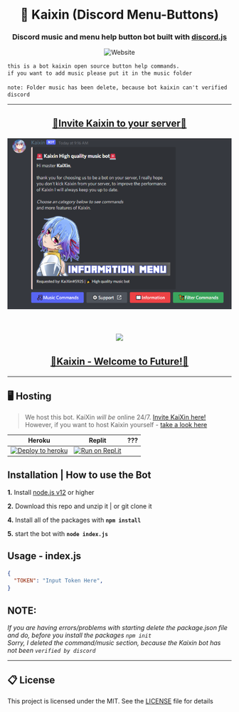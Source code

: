 <h1 align="center">
  <br>
  🤖 Kaixin (Discord Menu-Buttons)
  <br>
</h1>

<h3 align=center>Discord music and menu help button bot built with <a href=https://github.com/discordjs/discord.js>discord.js</a></h3>


<div align=center>

![Website](https://img.shields.io/website?down_color=white&down_message=offline&style=plastic&up_color=green&up_message=online&url=https%3A%2F%2Fzone-id.my.id)
  
</div>

```<p align="center">
this is a bot kaixin open source button help commands.
if you want to add music please put it in the music folder

note: Folder music has been delete, because bot kaixin can't verified discord
 ```
 
 </p>
<hr>
<h2><p align="center"><a href="https://discord.com/oauth2/authorize?client_id=904032472755499099&permissions=327558298918&scope=bot">🔗Invite Kaixin to your server🔗</a>
 </p>
<p align="center">
 <img src="https://github.com/GarudaID/KaixinBot-Button-SourceDiscord/blob/main/pictures/kai.PNG">
</p>
 <p align="center"><br>
  <a href="https://github.com/penucuriCode">
    <img src="https://lanyard-profile-readme.vercel.app/api/447411230098063362"/>
     </a>
</p>
 <h2><p align="center"><a href="https://zone-id.my.id/">🔗Kaixin - Welcome to Future!🔗</a>
 </p>
<hr>
   
## 🖥️ Hosting

> We host this bot. KaiXin *will be* online 24/7. [Invite KaiXin here!](#invite)<br>
> However, if you want to host Kaixin yourself - [take a look here](#-self-hosting-bot)

| Heroku | Replit | ??? |
|---|---|---|
| [![Deploy to heroku](https://www.herokucdn.com/deploy/button.png)](https://heroku.com/deploy?template=https://github.com/GarudaID/KaixinBot-Button-SourceDiscord/tree/master) | [![Run on Repl.it](https://repl.it/badge/github/GarudaID/KaixinBot-Button-SourceDiscord)](https://repl.it/github/GarudaID/KaixinBot-Button-SourceDiscord) |

## Installation | How to use the Bot

 **1.** Install [node.js v12](https://nodejs.org/api/cli.html#cli_unhandled_rejections_mode) or higher

 **2.** Download this repo and unzip it    |    or git clone it
 
 **4.** Install all of the packages with **`npm install`**
 
 **5.** start the bot with **`node index.js`**<br/>

## Usage - index.js

```json
{
  "TOKEN": "Input Token Here",
}
```

## **NOTE:**

*If you are having errors/problems with starting delete the package.json file and do, before you install the packages `npm init`*
<br>
*Sorry, I deleted the command/music section, because the Kaixin bot has not been `verified by discord`*
<hr>

## 📋 License
This project is licensed under the MIT. See the [LICENSE](https://github.com/GarudaID/KaixinBot-Button-SourceDiscord/blob/main/LICENSE) file for details

